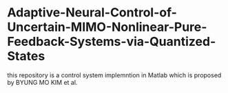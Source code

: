 # Adaptive-Neural-Control-of-Uncertain-MIMO-Nonlinear-Pure-Feedback-Systems-via-Quantized-States
this repository is a control system implemntion in Matlab which is proposed by BYUNG MO KIM et al.
